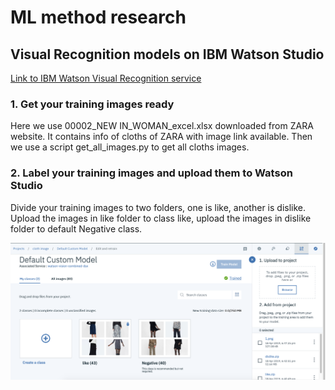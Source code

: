 # ML method research
## Visual Recognition models on IBM Watson Studio
[Link to IBM Watson Visual Recognition service](https://www.ibm.com/cloud/watson-visual-recognition)
### 1. Get your training images ready

Here we use 00002_NEW IN_WOMAN_excel.xlsx downloaded from ZARA website. It contains info of cloths of ZARA with image link available.
Then we use a script get_all_images.py to get all cloths images.

### 2. Label your training images and upload them to Watson Studio

Divide your training images to two folders, one is like, another is dislike.
Upload the images in like folder to class like, upload the images in dislike folder to default Negative class.

![create image class](https://github.com/SJSU272Spring2019/Project-Group-6/blob/master/ml%20method/images/1.png)
